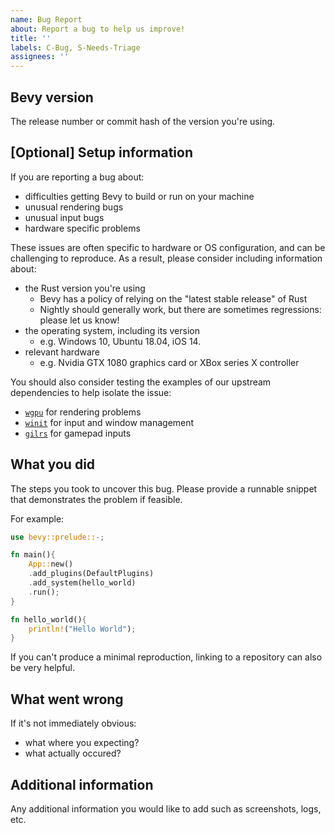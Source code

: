 ```yaml
---
name: Bug Report
about: Report a bug to help us improve!
title: ''
labels: C-Bug, S-Needs-Triage
assignees: ''
---
```


## Bevy version

The release number or commit hash of the version you're using.

## \[Optional\] Setup information

If you are reporting a bug about:

- difficulties getting Bevy to build or run on your machine
- unusual rendering bugs
- unusual input bugs
- hardware specific problems

These issues are often specific to hardware or OS configuration, and can be challenging to reproduce.
As a result, please consider including information about:

- the Rust version you're using
  - Bevy has a policy of relying on the "latest stable release" of Rust
  - Nightly should generally work, but there are sometimes regressions: please let us know!
- the operating system, including its version
  - e.g. Windows 10, Ubuntu 18.04, iOS 14.
- relevant hardware
  - e.g. Nvidia GTX 1080 graphics card or XBox series X controller

You should also consider testing the examples of our upstream dependencies to help isolate the issue:

- [`wgpu`](https://github.com/gfx-rs/wgpu) for rendering problems
- [`winit`](https://github.com/rust-windowing/winit) for input and window management
- [`gilrs`](https://docs.rs/gilrs/latest/gilrs/) for gamepad inputs

## What you did

The steps you took to uncover this bug.
Please provide a runnable snippet that demonstrates the problem if feasible.

For example:

```rust
use bevy::prelude::-;

fn main(){
    App::new()
    .add_plugins(DefaultPlugins)
    .add_system(hello_world)
    .run();
}

fn hello_world(){
    println!("Hello World");
}
```

If you can't produce a minimal reproduction, linking to a repository can also be very helpful.

## What went wrong

If it's not immediately obvious:

- what where you expecting?
- what actually occured?

## Additional information

Any additional information you would like to add such as screenshots, logs, etc.
